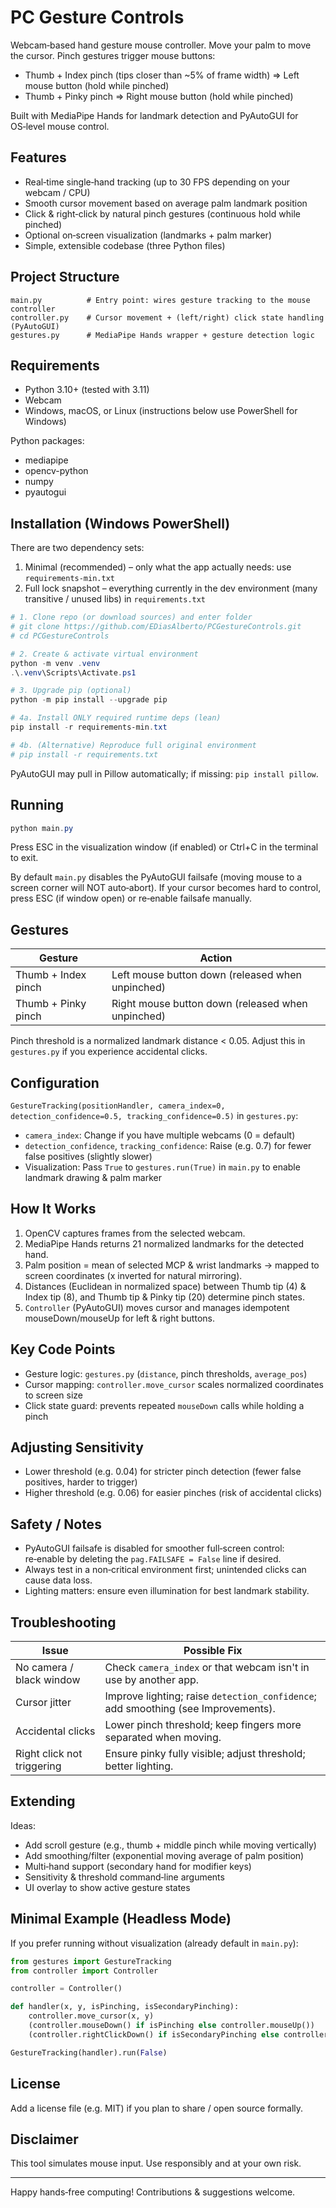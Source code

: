 # PC Gesture Controls

Webcam‑based hand gesture mouse controller. Move your palm to move the cursor. Pinch gestures trigger mouse buttons:

- Thumb + Index pinch (tips closer than ~5% of frame width) => Left mouse button (hold while pinched)
- Thumb + Pinky pinch => Right mouse button (hold while pinched)

Built with MediaPipe Hands for landmark detection and PyAutoGUI for OS‑level mouse control.

## Features
- Real‑time single‑hand tracking (up to 30 FPS depending on your webcam / CPU)
- Smooth cursor movement based on average palm landmark position
- Click & right‑click by natural pinch gestures (continuous hold while pinched)
- Optional on‑screen visualization (landmarks + palm marker)
- Simple, extensible codebase (three Python files)

## Project Structure
```
main.py          # Entry point: wires gesture tracking to the mouse controller
controller.py    # Cursor movement + (left/right) click state handling (PyAutoGUI)
gestures.py      # MediaPipe Hands wrapper + gesture detection logic
```

## Requirements
- Python 3.10+ (tested with 3.11)
- Webcam
- Windows, macOS, or Linux (instructions below use PowerShell for Windows)

Python packages:
- mediapipe
- opencv-python
- numpy
- pyautogui

## Installation (Windows PowerShell)
There are two dependency sets:

1. Minimal (recommended) – only what the app actually needs: use `requirements-min.txt`
2. Full lock snapshot – everything currently in the dev environment (many transitive / unused libs) in `requirements.txt`

```powershell
# 1. Clone repo (or download sources) and enter folder
# git clone https://github.com/EDiasAlberto/PCGestureControls.git
# cd PCGestureControls

# 2. Create & activate virtual environment
python -m venv .venv
.\.venv\Scripts\Activate.ps1

# 3. Upgrade pip (optional)
python -m pip install --upgrade pip

# 4a. Install ONLY required runtime deps (lean)
pip install -r requirements-min.txt

# 4b. (Alternative) Reproduce full original environment
# pip install -r requirements.txt
```

PyAutoGUI may pull in Pillow automatically; if missing: `pip install pillow`.

## Running
```powershell
python main.py
```
Press ESC in the visualization window (if enabled) or Ctrl+C in the terminal to exit.

By default `main.py` disables the PyAutoGUI failsafe (moving mouse to a screen corner will NOT auto‑abort). If your cursor becomes hard to control, press ESC (if window open) or re‑enable failsafe manually.

## Gestures
| Gesture | Action |
|---------|--------|
| Thumb + Index pinch | Left mouse button down (released when unpinched) |
| Thumb + Pinky pinch | Right mouse button down (released when unpinched) |

Pinch threshold is a normalized landmark distance < 0.05. Adjust this in `gestures.py` if you experience accidental clicks.

## Configuration
`GestureTracking(positionHandler, camera_index=0, detection_confidence=0.5, tracking_confidence=0.5)` in `gestures.py`:
- `camera_index`: Change if you have multiple webcams (0 = default)
- `detection_confidence`, `tracking_confidence`: Raise (e.g. 0.7) for fewer false positives (slightly slower)
- Visualization: Pass `True` to `gestures.run(True)` in `main.py` to enable landmark drawing & palm marker

## How It Works
1. OpenCV captures frames from the selected webcam.
2. MediaPipe Hands returns 21 normalized landmarks for the detected hand.
3. Palm position = mean of selected MCP & wrist landmarks → mapped to screen coordinates (x inverted for natural mirroring).
4. Distances (Euclidean in normalized space) between Thumb tip (4) & Index tip (8), and Thumb tip & Pinky tip (20) determine pinch states.
5. `Controller` (PyAutoGUI) moves cursor and manages idempotent mouseDown/mouseUp for left & right buttons.

## Key Code Points
- Gesture logic: `gestures.py` (`distance`, pinch thresholds, `average_pos`)
- Cursor mapping: `controller.move_cursor` scales normalized coordinates to screen size
- Click state guard: prevents repeated `mouseDown` calls while holding a pinch

## Adjusting Sensitivity
- Lower threshold (e.g. 0.04) for stricter pinch detection (fewer false positives, harder to trigger)
- Higher threshold (e.g. 0.06) for easier pinches (risk of accidental clicks)

## Safety / Notes
- PyAutoGUI failsafe is disabled for smoother full‑screen control: re‑enable by deleting the `pag.FAILSAFE = False` line if desired.
- Always test in a non‑critical environment first; unintended clicks can cause data loss.
- Lighting matters: ensure even illumination for best landmark stability.

## Troubleshooting
| Issue | Possible Fix |
|-------|--------------|
| No camera / black window | Check `camera_index` or that webcam isn't in use by another app. |
| Cursor jitter | Improve lighting; raise `detection_confidence`; add smoothing (see Improvements). |
| Accidental clicks | Lower pinch threshold; keep fingers more separated when moving. |
| Right click not triggering | Ensure pinky fully visible; adjust threshold; better lighting. |

## Extending
Ideas:
- Add scroll gesture (e.g., thumb + middle pinch while moving vertically)
- Add smoothing/filter (exponential moving average of palm position)
- Multi‑hand support (secondary hand for modifier keys)
- Sensitivity & threshold command‑line arguments
- UI overlay to show active gesture states

## Minimal Example (Headless Mode)
If you prefer running without visualization (already default in `main.py`):
```python
from gestures import GestureTracking
from controller import Controller

controller = Controller()

def handler(x, y, isPinching, isSecondaryPinching):
    controller.move_cursor(x, y)
    (controller.mouseDown() if isPinching else controller.mouseUp())
    (controller.rightClickDown() if isSecondaryPinching else controller.rightClickUp())

GestureTracking(handler).run(False)
```

## License
Add a license file (e.g. MIT) if you plan to share / open source formally.

## Disclaimer
This tool simulates mouse input. Use responsibly and at your own risk.

---
Happy hands‑free computing! Contributions & suggestions welcome.
